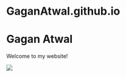 # GaganAtwal.github.io
<html>
 
<body>
  <h1>Gagan Atwal</h1>
  <p>Welcome to my website!</p>
  <img src="https://content.codecademy.com/articles/github-pages-via-web-app/happy-ice-cream.gif" />
</body>
 
</html>
